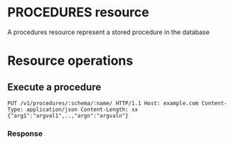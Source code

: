 # PROCEDURES resource

A procedures resource represent a stored procedure in the database

# Resource operations

## Execute a procedure
```
PUT /v1/procedures/:schema/:name/ HTTP/1.1 Host: example.com Content-Type: application/json Content-Length: xx {"arg1":"argval1",..,"argn":"argvaln"}
```

### Response


